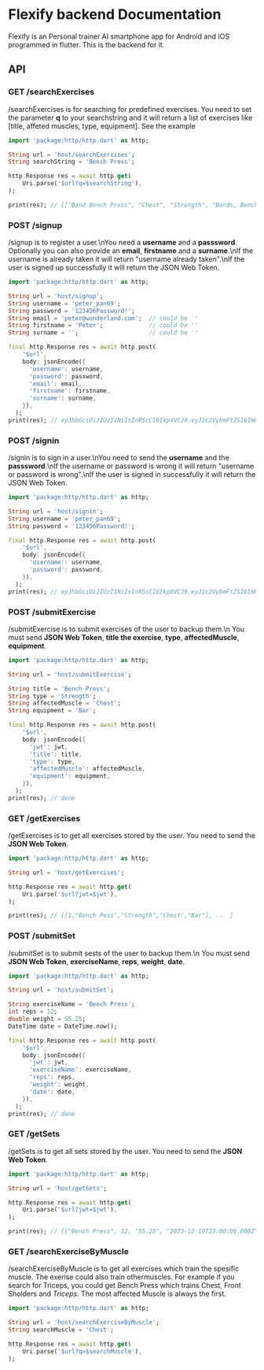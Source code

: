 # Flexify backend Documentation

Flexify is an Personal trainer AI smartphone app for Android and IOS programmed in flutter. This is the backend for it.

## API

### GET /searchExercises

/searchExercises is for searching for predefined exercises. You need to set the parameter **q** to your searchstring and it will return a list of exercises like [title, affeted muscles, type, equipment]. See the example

```dart
import 'package:http/http.dart' as http;

String url = 'host/searchExercises';
String searchString = 'Bench Press';

http.Response res = await http.get(
    Uri.parse('$url?q=$searchString'),
);

print(res); // [["Band Bench Press", "Chest", "Strength", "Bands, Bench"], ... ]
```

### POST /signup

/signup is to register a user.\nYou need a **username** and a **passsword**. Optionally you can also provide an **email**, **firstname** and a **surname**.\nIf the username is already taken it will return "username already taken".\nIf the user is signed up successfully it will return the JSON Web Token.

```dart
import 'package:http/http.dart' as http;

String url = 'host/signup';
String username = 'peter_pan69';
String password = '123456Password!';
String email = 'peter@wonderland.com';  // could be ''
String firstname = 'Peter';             // could be ''
String surname = '';                    // could be ''

final http.Response res = await http.post(
    '$url',
    body: jsonEncode({
      'username': username,
      'password': password,
      'email': email,
      'firstname': firstname,
      'surname': surname,
    }),
  );
print(res); // eyJhbGciOiJIUzI1NiIsInR5cCI6IkpXVCJ9.eyJ1c2VybmFtZSI6ImFydGh1ciIsImlhdCI6MTcwMzAyNTI5OX0.Q66H0FKYkPZVm8ZEGeuO0nP6ur8N20lTnQ4362HGFPo
```

### POST /signin

/signin is to sign in a user.\nYou need to send the **username** and the **passsword**.\nIf the username or password is wrong it will return "username or password is wrong".\nIf the user is signed in successfully it will return the JSON Web Token.

```dart
import 'package:http/http.dart' as http;

String url = 'host/signin';
String username = 'peter_pan69';
String password = '123456Password!';

final http.Response res = await http.post(
    '$url',
    body: jsonEncode({
      'username': username,
      'password': password,
    }),
  );
print(res); // eyJhbGciOiJIUzI1NiIsInR5cCI6IkpXVCJ9.eyJ1c2VybmFtZSI6ImFydGh1ciIsImlhdCI6MTcwMzAyNTI5OX0.Q66H0FKYkPZVm8ZEGeuO0nP6ur8N20lTnQ4362HGFPo
```

### POST /submitExercise

/submitExercise is to submit exercises of the user to backup them.\n You must send **JSON Web Token**, **title the exercise**, **type**, **affectedMuscle**, **equipment**.

```dart
import 'package:http/http.dart' as http;

String url = 'host/submitExercise';

String title = 'Bench Press';
String type = 'Strength';
String affectedMuscle = 'Chest';
String equipment = 'Bar';

final http.Response res = await http.post(
    '$url',
    body: jsonEncode({
      'jwt': jwt,
      'title': title,
      'type': type,
      'affectedMuscle': affectedMuscle,
      'equipment': equipment,
    }),
  );
print(res); // done
```

### GET /getExercises

/getExercises is to get all exercises stored by the user. You need to send the **JSON Web Token**.

```dart
import 'package:http/http.dart' as http;

String url = 'host/getExercises';

http.Response res = await http.get(
    Uri.parse('$url?jwt=$jwt'),
);

print(res); // [[1,"Bench Pess","Strength","Chest","Bar"], ... ]
```

### POST /submitSet

/submitSet is to submit sests of the user to backup them.\n You must send **JSON Web Token**, **exerciseName**, **reps**, **weight**, **date**.

```dart
import 'package:http/http.dart' as http;

String url = 'host/submitSet';

String exerciseName = 'Bench Press';
int reps = 12;
double weight = 55.25;
DateTime date = DateTime.now();

final http.Response res = await http.post(
    '$url',
    body: jsonEncode({
      'jwt': jwt,
      'exerciseName': exerciseName,
      'reps': reps,
      'weight': weight,
      'date': date,
    }),
  );
print(res); // done
```

### GET /getSets

/getSets is to get all sets stored by the user. You need to send the **JSON Web Token**.

```dart
import 'package:http/http.dart' as http;

String url = 'host/getSets';

http.Response res = await http.get(
    Uri.parse('$url?jwt=$jwt'),
);

print(res); // [["Bench Press", 12, "55.25", "2023-12-19T23:00:00.000Z"], ... ]  // order: (exerciseName, reps, weight, date)
```

### GET /searchExerciseByMuscle

/searchExerciseByMuscle is to get all exercises which train the spesific muscle. The exerise could also train othermuscles.
For example if you search for Triceps, you could get Bench Press which trains Chest, Front Sholders and _Triceps_.
The most affected Muscle is always the first.

```dart
import 'package:http/http.dart' as http;

String url = 'host/searchExerciseByMuscle';
String searchMuscle = 'Chest';

http.Response res = await http.get(
    Uri.parse('$url?q=$searchMuscle'),
);
```
